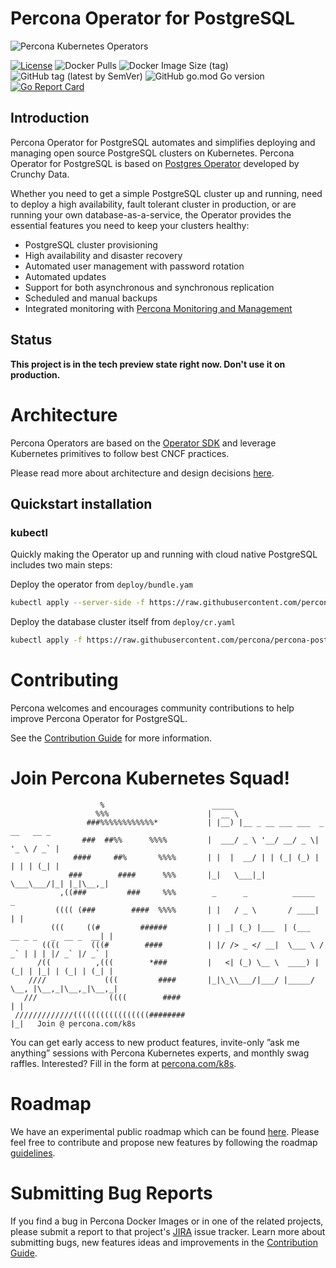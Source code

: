 # Percona Operator for PostgreSQL

![Percona Kubernetes Operators](kubernetes.svg)

[![License](https://img.shields.io/badge/License-Apache%202.0-blue.svg)](https://opensource.org/licenses/Apache-2.0)
![Docker Pulls](https://img.shields.io/docker/pulls/percona/percona-postgresql-operator)
![Docker Image Size (tag)](https://img.shields.io/docker/image-size/percona/percona-postgresql-operator/2)
![GitHub tag (latest by SemVer)](https://img.shields.io/github/v/tag/percona/percona-postgresql-operator?include_prereleases&sort=semver)
![GitHub go.mod Go version](https://img.shields.io/github/go-mod/go-version/percona/percona-postgresql-operator)
[![Go Report Card](https://goreportcard.com/badge/github.com/ssk199441/agora-postgresql-operator)](https://goreportcard.com/report/github.com/ssk199441/agora-postgresql-operator)

## Introduction

Percona Operator for PostgreSQL automates and simplifies deploying and managing open source PostgreSQL clusters on Kubernetes. Percona Operator for PostgreSQL is based on [Postgres Operator](https://crunchydata.github.io/postgres-operator/latest/) developed by Crunchy Data.

Whether you need to get a simple PostgreSQL cluster up and running, need to deploy a high availability, fault tolerant cluster in production, or are running your own database-as-a-service, the Operator provides the essential features you need to keep your clusters healthy:

- PostgreSQL cluster provisioning
- High availability and disaster recovery
- Automated user management with password rotation
- Automated updates
- Support for both asynchronous and synchronous replication
- Scheduled and manual backups
- Integrated monitoring with [Percona Monitoring and Management](https://www.percona.com/software/database-tools/percona-monitoring-and-management)

## Status

**This project is in the tech preview state right now. Don't use it on production.**

# Architecture

Percona Operators are based on the [Operator SDK](https://github.com/operator-framework/operator-sdk) and leverage Kubernetes primitives to follow best CNCF practices.

Please read more about architecture and design decisions [here](https://docs.percona.com/percona-operator-for-postgresql/2.0/architecture.html).

## Quickstart installation

### kubectl

Quickly making the Operator up and running with cloud native PostgreSQL includes two main steps:

Deploy the operator from `deploy/bundle.yam`

```sh
kubectl apply --server-side -f https://raw.githubusercontent.com/percona/percona-postgresql-operator/main/deploy/bundle.yaml
```

Deploy the database cluster itself from `deploy/cr.yaml`

```sh
kubectl apply -f https://raw.githubusercontent.com/percona/percona-postgresql-operator/main/deploy/cr.yaml
```

# Contributing

Percona welcomes and encourages community contributions to help improve Percona Operator for PostgreSQL.

See the [Contribution Guide](CONTRIBUTING.md) for more information.

# Join Percona Kubernetes Squad!                                                                             
```                                                                                     
                    %                        _____                
                   %%%                      |  __ \                                          
                 ###%%%%%%%%%%%%*           | |__) |__ _ __ ___ ___  _ __   __ _             
                ###  ##%%      %%%%         |  ___/ _ \ '__/ __/ _ \| '_ \ / _` |            
              ####     ##%       %%%%       | |  |  __/ | | (_| (_) | | | | (_| |            
             ###        ####      %%%       |_|   \___|_|  \___\___/|_| |_|\__,_|           
           ,((###         ###     %%%        _      _          _____                       _
          (((( (###        ####  %%%%       | |   / _ \       / ____|                     | | 
         (((     ((#         ######         | | _| (_) |___  | (___   __ _ _   _  __ _  __| | 
       ((((       (((#        ####          | |/ /> _ </ __|  \___ \ / _` | | | |/ _` |/ _` |
      /((          ,(((        *###         |   <| (_) \__ \  ____) | (_| | |_| | (_| | (_| |
    ////             (((         ####       |_|\_\\___/|___/ |_____/ \__, |\__,_|\__,_|\__,_|
   ///                ((((        ####                                  | |                  
 /////////////(((((((((((((((((########                                 |_|   Join @ percona.com/k8s   
```

You can get early access to new product features, invite-only ”ask me anything” sessions with Percona Kubernetes experts, and monthly swag raffles. Interested? Fill in the form at [percona.com/k8s](https://www.percona.com/k8s).

# Roadmap

We have an experimental public roadmap which can be found [here](https://github.com/percona/roadmap/projects/1). Please feel free to contribute and propose new features by following the roadmap [guidelines](https://github.com/percona/roadmap).

# Submitting Bug Reports

If you find a bug in Percona Docker Images or in one of the related projects, please submit a report to that project's [JIRA](https://jira.percona.com/browse/K8SPG) issue tracker. Learn more about submitting bugs, new features ideas and improvements in the [Contribution Guide](CONTRIBUTING.md).
